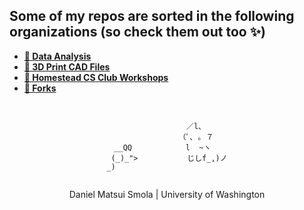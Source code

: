 ## Some of my repos are sorted in the following organizations (so check them out too ✨)

 - [**🔬 Data Analysis**](https://github.com/BO-Data-Analysis)
 - [**🗿 3D Print CAD Files**](https://github.com/BO-CAD-files)
 - [**🐴 Homestead CS Club Workshops**](https://github.com/BO-HHS-CS)
 - [**🍴 Forks**](https://github.com/BO-Forks)

##
<div align="center">
  <pre><code>
                  ／l、     
                （ﾟ､ ｡ ７   
  __QQ            l  ~ヽ    
 (_)_">           じしf_,)ノ
_)                         
  </code></pre>
</div>
<div align="center">
Daniel Matsui Smola | University of Washington
</div>